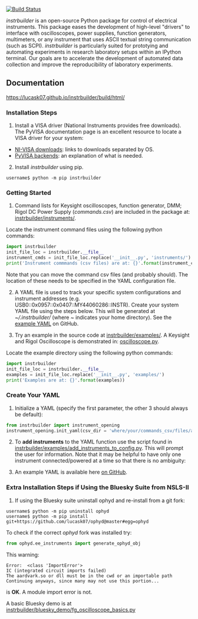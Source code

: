 [![Build Status](https://travis-ci.com/lucask07/instrbuilder.svg?branch=master)](https://travis-ci.com/lucask07/instrbuilder)

*instrbuilder* is an open-source Python package for control of electrical instruments. This package eases the development of high-level "drivers" to interface with oscilloscopes, power supplies, function generators, multimeters, or any instrument that uses ASCII textual string communication (such as SCPI). *instrbuilder* is particularly suited for prototying and automating experiments in research laboratory setups within an IPython terminal. Our goals are to accelerate the development of automated data collection and improve the reproducibility of laboratory experiments.

## Documentation 

https://lucask07.github.io/instrbuilder/build/html/

### Installation Steps

1. Install a VISA driver (National Instruments provides free downloads). The PyVISA documentation page is an excellent resource to locate a VISA driver for your system: 

* [NI-VISA downloads](https://pyvisa.readthedocs.io/en/stable/getting_nivisa.html#getting-nivisa): links to downloads separated by OS.
* [PyVISA backends](https://pyvisa.readthedocs.io/en/stable/getting.html#backend): an explanation of what is needed.

2. Install *instrbuilder* using pip.

```console
username$ python -m pip instrbuilder 
```

### Getting Started 

1. Command lists for Keysight oscilloscopes, function generator, DMM; Rigol DC Power Supply (*commands.csv*) are included in the package at: [instrbuilder/instruments/](https://github.com/lucask07/instrbuilder/tree/master/instrbuilder/instruments).

Locate the instrument command files using the following python commands:

```python
import instrbuilder
init_file_loc = instrbuilder.__file__
instrument_cmds = init_file_loc.replace('__init__.py', 'instruments/')
print('Instrument commmands (csv files) are at: {}'.format(instrument_cmds))
```
Note that you can move the command csv files (and probably should). The location of these needs to be specified in the YAML configuration file.

2. A YAML file is used to track your specific system configurations and instrument addresses (e.g. USB0::0x0957::0x0407::MY44060286::INSTR). Create your system YAML file using the steps below. This will be generated at *~/.instrbuilder/* (where *~* indicates your home directory). See the [example YAML](https://github.com/lucask07/instrbuilder/blob/master/instrbuilder/example_yaml/config.yaml) on GitHub.

3. Try an example in the source code at [instrbuilder/examples/](https://github.com/lucask07/instrbuilder/tree/master/instrbuilder/examples). A Keysight and Rigol Oscilloscope is demonstrated in: [oscilloscope.py](https://github.com/lucask07/instrbuilder/blob/master/instrbuilder/examples/oscilloscope.py).

Locate the example directory using the following python commands:

```python
import instrbuilder
init_file_loc = instrbuilder.__file__
examples = init_file_loc.replace('__init__.py', 'examples/')
print('Examples are at: {}'.format(examples))
```

### Create Your YAML

1. Initialize a YAML (specify the first parameter, the other 3 should always be default):

```python 
from instrbuilder import instrument_opening
instrument_opening.init_yaml(csv_dir = 'where/your/commands_csv/files/are')
```
2. To **add instruments** to the YAML function use the script found in [instrbuilder/examples/add_instruments_to_config.py](https://github.com/lucask07/instrbuilder/blob/master/instrbuilder/examples/add_instruments_to_config.py). This will prompt the user for information. Note that it may be helpful to have only one instrument connected/powered at a time so that there is no ambiguity:

3. An example YAML is available here [on GitHub](https://github.com/lucask07/instrbuilder/blob/master/instrbuilder/example_yaml/config.yaml).

### Extra Installation Steps if Using the Bluesky Suite from NSLS-II
1. If using the Bluesky suite uninstall ophyd and re-install from a git fork:

```console
username$ python -m pip uninstall ophyd 
username$ python -m pip install git+https://github.com/lucask07/ophyd@master#egg=ophyd
```

To check if the correct *ophyd* fork was installed try:

```python
from ophyd.ee_instruments import generate_ophyd_obj
```
This warning: 

```
Error:  <class 'ImportError'>
IC (integrated circuit imports failed)
The aardvark.so or dll must be in the cwd or an importable path
Continuing anyways, since many may not use this portion...
```
is **OK**. A module import error is not.

A basic Bluesky demo is at [instrbuilder/bluesky_demo/fg_oscilloscope_basics.py](https://github.com/lucask07/instrbuilder/blob/master/instrbuilder/bluesky_demo/fg_oscilloscope_basics.py)

